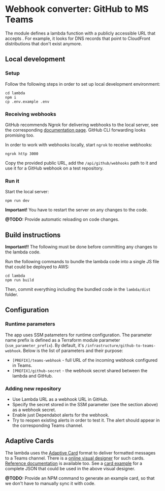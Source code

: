Webhook converter: GitHub to MS Teams
=================

The module defines a lambda function with a publicly accessible URL that accepts .
For example, it looks for DNS records that point to CloudFront distributions that don't exist anymore.

## Local development

### Setup

Follow the following steps in order to set up local development environment:
```shell
cd lambda
npm i
cp .env.example .env
```

### Receiving webhooks

GitHub recommends Ngrok for delivering webhooks to the local server, see the corresponding [documentation page](https://docs.github.com/en/webhooks-and-events/webhooks/creating-webhooks#exposing-localhost-to-the-internet).
GitHub CLI forwarding looks promising too.

In order to work with webhooks locally, start `ngrok` to receive webhooks:
```shell
ngrok http 3000
```

Copy the provided public URL, add the `/api/github/webhooks` path to it and use it for a GitHub webhook on a test repository.

### Run it

Start the local server:
```shell
npm run dev
```

**Important!** You have to restart the server on any changes to the code.

**@TODO:** Provide automatic reloading on code changes.

## Build instructions

**Important!!** The following must be done before committing any changes to the lambda code.

Run the following commands to bundle the lambda code into a single JS file that could be deployed to AWS:
```shell
cd lambda
npm run build
```

Then, commit everything including the bundled code in the `lambda/dist` folder.

## Configuration

### Runtime parameters

The app uses SSM patameters for runtime configuration.
The parameter name prefix is defined as a Terraform module parameter (`ssm_parameter_prefix`).
By default, it's `/infrastructure/github-to-teams-webhook`.
Below is the list of parameters and their purpose:

* `[PREFIX]/teams-webhook` - full URL of the incoming webhook configured in Teams.
* `[PREFIX]/github-secret` - the webhook secret shared between the lambda and GitHub.

### Adding new repository

* Use Lambda URL as a webhook URL in GitHub.
* Specify the secret stored in the SSM parameter (see the section above) as a webhook secret.
* Enable just Dependabot alerts for the webhook.
* Try to reopen existing alerts in order to test it. The alert should appear in the corresponding Teams channel.

## Adaptive Cards

The lambda uses the [Adaptive Card](https://adaptivecards.io/) format to deliver formatted messages to a Teams channel.
There is a [online visual designer](https://adaptivecards.io/designer/) for such cards.
[Reference documentation](https://adaptivecards.io/explorer/) is available too.
See a [card example](./lambda/docs/card-example.json) for a complete JSON that could be used in the above visual designer.

**@TODO:** Provide an NPM command to generate an example card, so that we don't have to manually sync it with code.
